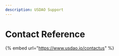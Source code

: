 ```yaml
---
description: USDAO Support
---
```


# Contact Reference

{% embed url="https://www.usdao.io/contactus" %}

